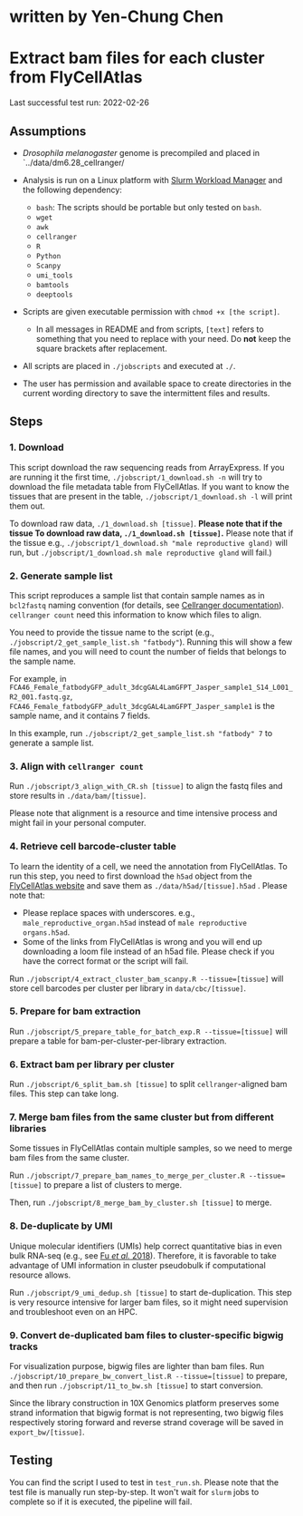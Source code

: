 # written by Yen-Chung Chen
# Extract bam files for each cluster from FlyCellAtlas

Last successful test run: 2022-02-26

## Assumptions

- *Drosophila melanogaster* genome is precompiled and placed in
`../data/dm6.28_cellranger/

- Analysis is run on a Linux platform with
[Slurm Workload Manager](https://slurm.schedmd.com) and the following
dependency:
  - `bash`: The scripts should be portable but only tested on `bash`.
  - `wget`
  - `awk`
  - `cellranger`
  - `R`
  - `Python`
  - `Scanpy`
  - `umi_tools`
  - `bamtools`
  - `deeptools`

- Scripts are given executable permission with `chmod +x [the script]`.
  - In all messages in README and from scripts, `[text]` refers to something
  that you need to replace with your need. Do **not** keep the square brackets
  after replacement.

- All scripts are placed in `./jobscripts` and executed at `./`.

- The user has permission and available space to create directories in the
current wording directory to save the intermittent files and results.

## Steps

### 1. Download

This script download the raw sequencing reads from ArrayExpress. If you are
running it the first time, `./jobscript/1_download.sh -n` will try to download
the file metadata table from FlyCellAtlas. If you want to know the tissues that
are present in the table, `./jobscript/1_download.sh -l` will print them out.

To download raw data, `./1_download.sh [tissue]`. **Please note that if the
tissue To download raw data, `./1_download.sh [tissue]`.** Please note that if
the tissue e.g., `./jobscript/1_download.sh "male reproductive gland)` will run,
but `./jobscript/1_download.sh male reproductive gland` will fail.)

### 2. Generate sample list

This script reproduces a sample list that contain sample names as in
`bcl2fastq` naming convention (for details, see
[Cellranger documentation](https://support.10xgenomics.com/single-cell-gene-expression/software/pipelines/latest/using/tutorial_ct)). `cellranger count` need this
information to know which files to align.

You need to provide the tissue name to the script (e.g.,
`./jobscript/2_get_sample_list.sh "fatbody"`). Running this will
show a few file names, and you will need to count the number of fields that
belongs to the sample name.

For example, in `FCA46_Female_fatbodyGFP_adult_3dcgGAL4LamGFPT_Jasper_sample1_S14_L001_R2_001.fastq.gz`,
`FCA46_Female_fatbodyGFP_adult_3dcgGAL4LamGFPT_Jasper_sample1` is the sample
name, and it contains 7 fields.

In this example, run `./jobscript/2_get_sample_list.sh "fatbody" 7` to generate
a sample list.

### 3. Align with `cellranger count`

Run `./jobscript/3_align_with_CR.sh [tissue]` to align the fastq files and store
results in `./data/bam/[tissue]`.

Please note that alignment is a resource and time intensive process and might
fail in your personal computer.

### 4. Retrieve cell barcode-cluster table

To learn the identity of a cell, we need the annotation from FlyCellAtlas. To
run this step, you need to first download the `h5ad` object from the
[FlyCellAtlas website](https://flycellatlas.org) and save them as
`./data/h5ad/[tissue].h5ad` . Please note that:

- Please replace spaces with underscores.
e.g., `male_reproductive_organ.h5ad` instead of
`male reproductive organs.h5ad`.
- Some of the links from FlyCellAtlas is wrong and you will end up downloading
a loom file instead of an h5ad file. Please check if you have the correct
format or the script will fail.

Run
`./jobscript/4_extract_cluster_bam_scanpy.R --tissue=[tissue]` will store cell
barcodes per cluster per library in `data/cbc/[tissue]`.

### 5. Prepare for bam extraction

Run
`./jobscript/5_prepare_table_for_batch_exp.R --tissue=[tissue]`
will prepare a table for bam-per-cluster-per-library extraction.

### 6. Extract bam per library per cluster

Run `./jobscript/6_split_bam.sh [tissue]` to split `cellranger`-aligned bam
files. This step can take long.

### 7. Merge bam files from the same cluster but from different libraries

Some tissues in FlyCellAtlas contain multiple samples, so we need to merge
bam files from the same cluster.

Run `./jobscript/7_prepare_bam_names_to_merge_per_cluster.R --tissue=[tissue]`
to prepare a list of clusters to merge.

Then, run `./jobscript/8_merge_bam_by_cluster.sh [tissue]` to merge.

### 8. De-duplicate by UMI

Unique molecular identifiers (UMIs) help correct quantitative bias in even bulk
RNA-seq (e.g., see [Fu *et al.* 2018](https://bmcgenomics.biomedcentral.com/articles/10.1186/s12864-018-4933-1)).
Therefore, it is favorable to take advantage of UMI information in cluster
pseudobulk if computational resource allows.

Run `./jobscript/9_umi_dedup.sh [tissue]` to start de-duplication. This step
is very resource intensive for larger bam files, so it might need supervision
and troubleshoot even on an HPC.

### 9. Convert de-duplicated bam files to cluster-specific bigwig tracks

For visualization purpose, bigwig files are lighter than bam files. Run
`./jobscript/10_prepare_bw_convert_list.R --tissue=[tissue]` to prepare, and
then run `./jobscript/11_to_bw.sh [tissue]` to start conversion.

Since the library construction in 10X Genomics platform preserves some strand
information that bigwig format is not representing, two bigwig files
respectively storing forward and reverse strand coverage will be saved in
`export_bw/[tissue]`.

## Testing

You can find the script I used to test in `test_run.sh`. Please note that the
test file is manually run step-by-step. It won't wait for `slurm` jobs to
complete so if it is executed, the pipeline will fail.
